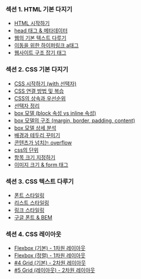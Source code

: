 ### 섹션 1. HTML 기본 다지기 
+ <a href="https://github.com/pan6603/Infron-carrot-market/blob/main/%EC%84%B9%EC%85%981/HTML%20%EC%8B%9C%EC%9E%91%ED%95%98%EA%B8%B0.md">HTML 시작하기</a>
+ <a href="https://github.com/pan6603/Infron-carrot-market/blob/main/%EC%84%B9%EC%85%981/head%20%ED%83%9C%EA%B7%B8%20%26%20%EB%A9%94%ED%83%80%EB%8D%B0%EC%9D%B4%ED%84%B0.md">head 태그 & 메타데이터</a>
+ <a href="https://github.com/pan6603/Infron-carrot-market/blob/main/%EC%84%B9%EC%85%981/%EC%9B%B9%EC%9D%98%20%EA%B8%B0%EB%B3%B8%20%ED%85%8D%EC%8A%A4%ED%8A%B8%20%EB%8B%A4%EB%A3%A8%EA%B8%B0.md">웹의 기본 텍스트 다루기</a>
+ <a href="https://github.com/pan6603/Infron-carrot-market/blob/main/%EC%84%B9%EC%85%981/%EC%9D%B4%EB%8F%99%EC%9D%84%20%EC%9C%84%ED%95%9C%20%ED%95%98%EC%9D%B4%ED%8D%BC%EB%A7%81%ED%81%AC%20a%ED%83%9C%EA%B7%B8.md">이동을 위한 하이퍼링크 a태그</a>
+ <a href="https://github.com/pan6603/Infron-carrot-market/blob/main/%EC%84%B9%EC%85%981/%EC%9B%B9%EC%82%AC%EC%9D%B4%ED%8A%B8%20%EA%B5%AC%EC%A1%B0%20%EC%9E%A1%EA%B8%B0%20%ED%83%9C%EA%B7%B8.md">웹사이트 구조 잡기 태그</a>


### 섹션 2. CSS 기본 다지기 
+ <a href="https://github.com/pan6603/Infron-carrot-market/blob/main/%EC%84%B9%EC%85%982/CSS%20%EC%8B%9C%EC%9E%91%ED%95%98%EA%B8%B0%20(with%20%EC%84%A0%ED%83%9D%EC%9E%90).md">CSS 시작하기 (with 선택자)</a>
+ <a href="https://github.com/pan6603/Infron-carrot-market/blob/main/%EC%84%B9%EC%85%982/CSS%20%EC%97%B0%EA%B2%B0%20%EB%B0%A9%EB%B2%95%20%EB%B0%8F%20%EB%B3%B5%EC%8A%B5.md">CSS 연결 방법 및 복습</a>
+ <a href="https://github.com/pan6603/Infron-carrot-market/blob/main/%EC%84%B9%EC%85%982/CSS%EC%9D%98%20%EC%83%81%EC%86%8D%EA%B3%BC%20%EC%9A%B0%EC%84%A0%EC%88%9C%EC%9C%84.md">CSS의 상속과 우선순위</a>
+ <a href="https://github.com/pan6603/Infron-carrot-market/blob/main/%EC%84%B9%EC%85%982/%EC%84%A0%ED%83%9D%EC%9E%90%20%EC%A0%95%EB%A6%AC.md">선택자 정리</a>
+ <a href="https://github.com/pan6603/Infron-carrot-market/blob/main/%EC%84%B9%EC%85%982/box%20%EB%AA%A8%EB%8D%B8%20(block%20%EC%86%8D%EC%84%B1%20vs%20inline%20%EC%86%8D%EC%84%B1).md">box 모델 (block 속성 vs inline 속성)</a>
+ <a href="https://github.com/pan6603/Infron-carrot-market/blob/main/%EC%84%B9%EC%85%982/box%20%EB%AA%A8%EB%8D%B8%EC%9D%98%20%EA%B5%AC%EC%A1%B0%20(margin,%20border,%20padding,%20content).md">box 모델의 구조 (margin, border, padding, content)</a>
+ <a href="https://github.com/pan6603/Infron-carrot-market/blob/main/%EC%84%B9%EC%85%982/box%20%EB%AA%A8%EB%8D%B8%20%EC%83%81%EC%84%B8%20%EB%B6%84%EC%84%9D.md">box 모델 상세 분석</a>
+ <a href="https://github.com/pan6603/Infron-carrot-market/blob/main/%EC%84%B9%EC%85%982/%EB%B0%B0%EA%B2%BD%EA%B3%BC%20%ED%85%8C%EB%91%90%EB%A6%AC%20%EA%BE%B8%EB%AF%B8%EA%B8%B0.md">배경과 테두리 꾸미기</a>
+ <a href="https://github.com/pan6603/Infron-carrot-market/blob/main/%EC%84%B9%EC%85%982/%EC%BD%98%ED%85%90%EC%B8%A0%EA%B0%80%20%EB%84%98%EC%B9%98%EB%8A%94%20overflow.md">콘텐츠가 넘치는 overflow</a>
+ <a href="https://github.com/pan6603/Infron-carrot-market/blob/main/%EC%84%B9%EC%85%982/css%EC%9D%98%20%EB%8B%A8%EC%9C%84.md">css의 단위</a>
+ <a href="https://github.com/pan6603/Infron-carrot-market/blob/main/%EC%84%B9%EC%85%982/%ED%95%AD%EB%AA%A9%20%ED%81%AC%EA%B8%B0%20%EC%A7%80%EC%A0%95%ED%95%98%EA%B8%B0.md">항목 크기 지정하기</a>
+ <a href="https://github.com/pan6603/Infron-carrot-market/blob/main/%EC%84%B9%EC%85%982/%EC%9D%B4%EB%AF%B8%EC%A7%80%20%ED%81%AC%EA%B8%B0%20%26%20form%20%ED%83%9C%EA%B7%B8.md">이미지 크기 & form 태그</a>

### 섹션 3. CSS 텍스트 다루기
+ <a href="https://github.com/pan6603/Infron-carrot-market/blob/main/%EC%84%B9%EC%85%983/%ED%8F%B0%ED%8A%B8%20%EC%8A%A4%ED%83%80%EC%9D%BC%EB%A7%81.md">폰트 스타일링</a>
+ <a href="https://github.com/pan6603/Infron-carrot-market/blob/main/%EC%84%B9%EC%85%983/%EB%A6%AC%EC%8A%A4%ED%8A%B8%20%EC%8A%A4%ED%83%80%EC%9D%BC%EB%A7%81.md">리스트 스타일링</a>
+ <a href="https://github.com/pan6603/Infron-carrot-market/blob/main/%EC%84%B9%EC%85%983/%EB%A7%81%ED%81%AC%20%EC%8A%A4%ED%83%80%EC%9D%BC%EB%A7%81.md">링크 스타일링</a>
+ <a href="https://github.com/pan6603/Infron-carrot-market/blob/main/%EC%84%B9%EC%85%983/%EA%B5%AC%EA%B8%80%20%ED%8F%B0%ED%8A%B8%20%26%20BEM.md">구글 폰트 & BEM</a>

### 섹션 4. CSS 레이아웃
+ <a href="https://github.com/pan6603/Infron-carrot-market/blob/main/%EC%84%B9%EC%85%984/Flexbox%20(%EA%B8%B0%EB%B3%B8)%20-%201%EC%B0%A8%EC%9B%90%20%EB%A0%88%EC%9D%B4%EC%95%84%EC%9B%83.md">Flexbox (기본) - 1차원 레이아웃</a>
+ <a href="https://github.com/pan6603/Infron-carrot-market/blob/main/%EC%84%B9%EC%85%984/Flexbox%20(%EC%A0%95%EB%A0%AC)%20-%201%EC%B0%A8%EC%9B%90%20%EB%A0%88%EC%9D%B4%EC%95%84%EC%9B%83.md">Flexbox (정렬) - 1차원 레이아웃</a>
+ <a href="https://github.com/pan6603/Infron-carrot-market/blob/main/%EC%84%B9%EC%85%984/Grid%20(%EA%B8%B0%EB%B3%B8)%20-%202%EC%B0%A8%EC%9B%90%20%EB%A0%88%EC%9D%B4%EC%95%84%EC%9B%83.md">#4 Grid (기본) - 2차원 레이아웃</a>
+ <a href="https://github.com/pan6603/Infron-carrot-market/blob/main/%EC%84%B9%EC%85%984/%235%20Grid%20(%EB%A0%88%EC%9D%B4%EC%95%84%EC%9B%83)%20-%202%EC%B0%A8%EC%9B%90%20%EB%A0%88%EC%9D%B4%EC%95%84%EC%9B%83.md">#5 Grid (레이아웃) - 2차원 레이아웃</a>


